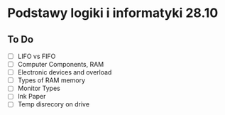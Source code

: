 # **Podstawy logiki i informatyki 28.10**

## **To Do**

-   [ ] LIFO vs FIFO
-   [ ] Computer Components, RAM
-   [ ] Electronic devices and overload
-   [ ] Types of RAM memory
-   [ ] Monitor Types
-   [ ] Ink Paper
-   [ ] Temp disrecory on drive
